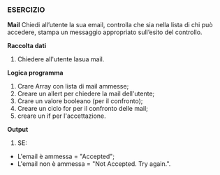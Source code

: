 ### ESERCIZIO

**Mail**
Chiedi all’utente la sua email, controlla che sia nella lista di chi può accedere, stampa un messaggio appropriato sull’esito del controllo.

**Raccolta dati**
1. Chiedere all'utente lasua mail.

**Logica programma**
1. Crare Array con lista di mail ammesse;
2. Creare un allert per chiedere la mail dell'utente;
3. Crare un valore booleano (per il confronto);
4. Creare un ciclo for per il confronto delle mail; 
5. creare un if per l'accettazione.

**Output**
1. SE: 
- L'email è ammessa = "Accepted";
- L'email non è ammessa = "Not Accepted. Try again.".